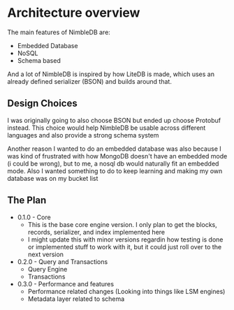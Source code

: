 # Architecture overview
The main features of NimbleDB are:
- Embedded Database
- NoSQL
- Schema based

And a lot of NimbleDB is inspired by how LiteDB is made, which uses an already defined serializer (BSON) and builds around that.

## Design Choices
I was originally going to also choose BSON but ended up choose Protobuf instead. This choice would help NimbleDB be usable across different languages and also provide a strong schema system

Another reason I wanted to do an embedded database was also because I was kind of frustrated with how MongoDB doesn't have an embedded mode (i could be wrong), but to me, a nosql db would naturally fit an embedded mode. Also I wanted something to do to keep learning and making my own database was on my bucket list

## The Plan
- 0.1.0 - Core
    - This is the base core engine version. I only plan to get the blocks, records, serializer, and index implemented here
    - I might update this with minor versions regardin how testing is done or implemented stuff to work with it, but it could just roll over to the next version
- 0.2.0 - Query and Transactions
    - Query Engine
    - Transactions
- 0.3.0 - Performance and features
    - Performance related changes (Looking into things like LSM engines)
    - Metadata layer related to schema